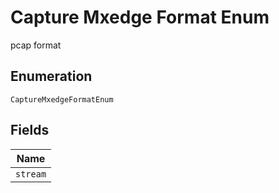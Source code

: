 
# Capture Mxedge Format Enum

pcap format

## Enumeration

`CaptureMxedgeFormatEnum`

## Fields

| Name |
|  --- |
| `stream` |

